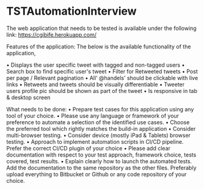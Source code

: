 # TSTAutomationInterview

The web application that needs to be tested is available under the following link:
https://cgibife.herokuapp.com/

Features of the application:
The below is the available functionality of the application,

•	Displays the user specific tweet with tagged and non-tagged users
•	Search box to find specific user's tweet 
•	Filter for Retweeted tweets 
•	Post per page / Relevant pagination
•	All' @handels' should be clickable with live links
•	Retweets and tweets should be visually differentiable 
•	Tweeter users profile pic should be shown as part of the tweet
•	Is responsive in tab & desktop screen

What needs to be done:
•	Prepare test cases for this application using any tool of your choice.
•	Please use any language or framework of your preference to automate a selection of the identified use cases.
•	Choose the preferred tool which rightly matches the build-in application
•	Consider multi-browser testing.
•	Consider device (mostly iPad & Tablets) browser testing.
•	Approach to implement automation scripts in CI/CD pipeline. Prefer the correct CI/CD plugin of your choice
•	Please add clear documentation with respect to your test approach, framework
choice, tests covered, test results.
•	Explain clearly how to launch the automated tests. Add the documentation to the
same repository as the other files. Preferably upload everything to Bitbucket or
Github or any code repository of your choice. 



